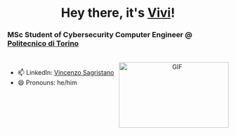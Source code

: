 <h1 align="center" style="">
  Hey there, it's <a href="https://github.com/lifeofvins/" target="blank">Vivi</a>!
</h1>
<h3 align="left">MSc Student of Cybersecurity Computer Engineer @ <a href="www.polito.it">Politecnico di Torino</a></h3>

<br>

<a target="_blank" align="center">
  <img align="right" top="100" height="150" width="250" alt="GIF" src="https://media0.giphy.com/media/HoffxyN8ghVuw/giphy.gif?cid=790b761112108146b14de61296b1b9162eb157c0d03bb061&rid=giphy.gif&ct=g">
</a>

- 📫 LinkedIn: <a href="https://www.linkedin.com/in/vincenzo-sagristano-934874181/" target="blank">Vincenzo Sagristano</a>
- 😄 Pronouns: he/him
